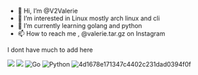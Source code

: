 - 👋 Hi, I’m @V2Valerie
- 👀 I’m interested in Linux mostly arch linux and cli
- 🌱 I’m currently learning golang and python
- 📫 How to reach me , @valerie.tar.gz on Instagram

I dont have much to add here

<a href="https://archlinux.org/download/"><img src="https://img.shields.io/badge/Arch%20Linux-1793D1?logo=arch-linux&logoColor=000000&style=for-the-badge"></a>
<a href="https://instagram.com/valerie.tar.gz"><img src="https://img.shields.io/badge/Instagram-E4405F?style=for-the-badge&logo=instagram&logoColor=white"></a>
![Go](https://img.shields.io/badge/Go-00ADD8?style=for-the-badge&logo=go&logoColor=white)
![Python](https://img.shields.io/badge/Python-3776AB?style=for-the-badge&logo=python&logoColor=white)
![4d1678e171347c4402c231dad0394f0f](https://user-images.githubusercontent.com/119004237/210283277-6172937e-1225-44a5-9399-1a875bdf0ae5.gif)
